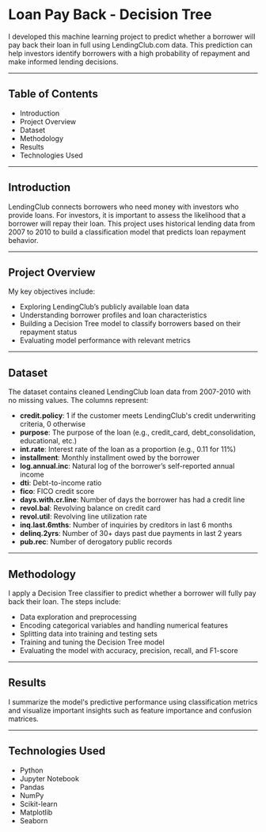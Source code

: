# Loan Pay Back - Decision Tree

I developed this machine learning project to predict whether a borrower will pay back their loan in full using LendingClub.com data. This prediction can help investors identify borrowers with a high probability of repayment and make informed lending decisions.

---

## Table of Contents

- Introduction  
- Project Overview  
- Dataset  
- Methodology  
- Results  
- Technologies Used  

---

## Introduction

LendingClub connects borrowers who need money with investors who provide loans. For investors, it is important to assess the likelihood that a borrower will repay their loan. This project uses historical lending data from 2007 to 2010 to build a classification model that predicts loan repayment behavior.

---

## Project Overview

My key objectives include:

- Exploring LendingClub’s publicly available loan data  
- Understanding borrower profiles and loan characteristics  
- Building a Decision Tree model to classify borrowers based on their repayment status  
- Evaluating model performance with relevant metrics  

---

## Dataset

The dataset contains cleaned LendingClub loan data from 2007-2010 with no missing values. The columns represent:

- **credit.policy**: 1 if the customer meets LendingClub's credit underwriting criteria, 0 otherwise  
- **purpose**: The purpose of the loan (e.g., credit_card, debt_consolidation, educational, etc.)  
- **int.rate**: Interest rate of the loan as a proportion (e.g., 0.11 for 11%)  
- **installment**: Monthly installment owed by the borrower  
- **log.annual.inc**: Natural log of the borrower’s self-reported annual income  
- **dti**: Debt-to-income ratio  
- **fico**: FICO credit score  
- **days.with.cr.line**: Number of days the borrower has had a credit line  
- **revol.bal**: Revolving balance on credit card  
- **revol.util**: Revolving line utilization rate  
- **inq.last.6mths**: Number of inquiries by creditors in last 6 months  
- **delinq.2yrs**: Number of 30+ days past due payments in last 2 years  
- **pub.rec**: Number of derogatory public records  

---

## Methodology

I apply a Decision Tree classifier to predict whether a borrower will fully pay back their loan. The steps include:

- Data exploration and preprocessing  
- Encoding categorical variables and handling numerical features  
- Splitting data into training and testing sets  
- Training and tuning the Decision Tree model  
- Evaluating the model with accuracy, precision, recall, and F1-score  

---

## Results

I summarize the model's predictive performance using classification metrics and visualize important insights such as feature importance and confusion matrices.

---

## Technologies Used

- Python  
- Jupyter Notebook  
- Pandas  
- NumPy  
- Scikit-learn  
- Matplotlib  
- Seaborn  

